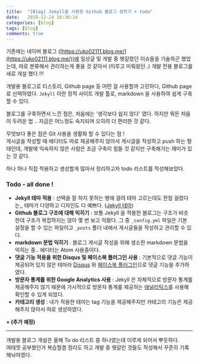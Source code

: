 ```yaml
---
title:  "[Blog] Jekyll을 사용한 Github 블로그 정착기 + todo"
date:   2018-12-24 10:36:24
categories: [blog]
tags: [blog]
comments: true
---
```



기존에는 네이버 블로그 ([https://uko02111.blog.me/](https://uko02111.blog.me/))에 일상글 및 개발 중 헷갈렸던 이슈들을 기술하곤 했었는데,
따로 분류해서 관리하는게 좋을 것 같아서 (미루고 미뤄왔던..) 개발 전용 블로그를 새로 개설 했다 !!!

개발용 블로그로 티스토리, Github page 등 어떤 걸 사용할까 고민하다, Github page 로 선택하였다.
`Jekyll` 이란 정적 사이트 개발 툴로, markdown 을 사용하여 쉽게 구축할 수 있다.

블로그를 구축하면서 느낀 점은, 처음에는 '생각보다 쉽지 않다' 였다.
하지만 뭐든 처음이 두려운 법 .. 지금은 어느정도 숙지되어 오히려 더 편리한 것 같다.

무엇보다 좋은 점은 Git 사용을 생활화 할 수 있다는 점 !  
게시글을 작성할 때 에디터도 따로 제공해주지 않아서 게시글을 작성하고 push 하는 형태인데,
개발에 익숙하지 않은 사람은 조금 구축이 힘들 것 같지만 구축해가는 재미가 있는 것 같다.

하나 하나 직접 적용하고 생성할게 많아서 정리하고자 todo 리스트를 작성해보았다.



### **Todo - all done !**

- **Jekyll 테마 적용**
: 선택을 잘 하지 못하는 병에 걸려 테마 고르는데도 한참 걸렸다는,,
      테마가 다양하고 디자인도 다 예쁘다. ([Jekyll 테마](http://jekyllthemes.org/))
- **Github 블로그 구조에 대해 익히기**
: 보통 Jekyll 을 적용한 블로그는 구조가 비슷한데 구조가 복잡하지는 않아 몇 번 보고 익혔다.
그 중 `_config.yml` 파일은 기본 설정을 할 수 있는 파일이고 `_posts` 폴더 내에서 게시글들을 작성하고 관리할 수 있다.
- **markdown 문법 익히기**
: 블로그 게시글 작성을 위해 생소한 markdown 문법을 익히는 중.. 에디터는 Atom 사용중이다.
- **댓글 기능 적용을 위한 Disqus 및 페이스북 플러그인 사용**
: 기본적으로 댓글 기능이 제공되어 있지 않은 테마라 [Disqus](https://disqus.com/) 와 [페이스북 플러그인](https://developers.facebook.com/docs/plugins/comments/#configurator)으로 댓글 기능을 추가하였다.
- **방문자 통계를 위한 Google Analytics 사용**
: Jekyll 은 자체적으로 방문자 통계를 제공해주지 않기 때문에 가시적으로 방문자 통계를 제공하는 [애널리틱스](https://analytics.google.com/analytics)를 사용해 확인할 수 있게 되었다.
- **카테고리 생성**
: 내가 적용한 테마는 tag 기능을 제공해주지만 카테고리 기능은 제공해주지 않아서 따로 생성하였다.

**+ (추가 예정)**

---
개발용 블로그 개설은 올해 To do 리스트 중 하나였는데 이루게 되어서 뿌듯하다.  
여태껏 공부했던거 복습할겸 정리도 하고 개발 중 헷갈린 것들도 작성해서 꾸준히 기록해놔야겠다.  
